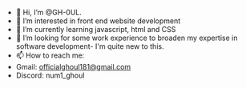 - 👋 Hi, I’m @GH-0UL.
- 👀 I’m interested in front end website development
- 🌱 I’m currently learning javascript, html and CSS
- 💞️ I’m looking for some work experience to broaden my expertise in software development- I'm quite new to this.
- 📫 How to reach me:
- Gmail: officialghoul181@gmail.com
- Discord: num1_ghoul
      

<!---
GH-0UL/GH-0UL is a ✨ special ✨ repository because its `README.md` (this file) appears on your GitHub profile.
You can click the Preview link to take a look at your changes.
--->
